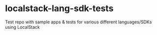 # localstack-lang-sdk-tests
Test repo with sample apps &amp; tests for various different languages/SDKs using LocalStack
